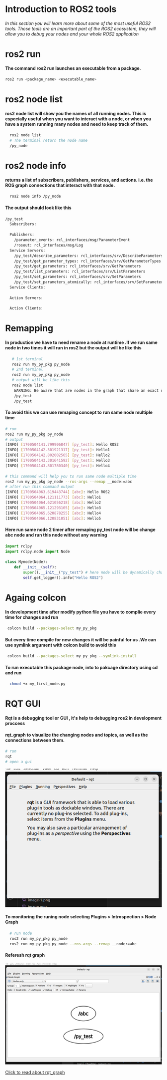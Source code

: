 # Introduction to ROS2 tools
###### In this section you will learn more about some of the most useful ROS2 tools. Those tools are an important part of the ROS2 ecosystem, they will allow you to debug your nodes and your whole ROS2 application

# ros2 run 
#### The command ros2 run launches an executable from a package.
```bash
ros2 run <package_name> <executable_name>
```
# ros2 node list 
#### ros2 node list will show you the names of all running nodes. This is especially useful when you want to interact with a node, or when you have a system running many nodes and need to keep track of them.
```bash
  ros2 node list 
  # The terminal return the node name 
  /py_node
```
# ros2 node info 
#### returns a list of subscribers, publishers, services, and actions. i.e. the ROS graph connections that interact with that node. 
```bash
  ros2 node info /py_node
```
#### The output should look like this 
```bash
/py_test
  Subscribers:

  Publishers:
    /parameter_events: rcl_interfaces/msg/ParameterEvent
    /rosout: rcl_interfaces/msg/Log
  Service Servers:
    /py_test/describe_parameters: rcl_interfaces/srv/DescribeParameters
    /py_test/get_parameter_types: rcl_interfaces/srv/GetParameterTypes
    /py_test/get_parameters: rcl_interfaces/srv/GetParameters
    /py_test/list_parameters: rcl_interfaces/srv/ListParameters
    /py_test/set_parameters: rcl_interfaces/srv/SetParameters
    /py_test/set_parameters_atomically: rcl_interfaces/srv/SetParametersAtomically
  Service Clients:

  Action Servers:

  Action Clients:
```
# Remapping 
#### In production we have to need rename a node at runtime .If we run same node in two times it will run in ros2 but the output will be like this 

```bash
   # 1st terminal 
   ros2 run my_py_pkg py_node 
   # 2nd terminal 
   ros2 run my_py_pkg py_node 
   # output will be like this 
   ros2 node list
    WARNING: Be aware that are nodes in the graph that share an exact name, this can have unintended side effects.
    /py_test
    /py_test

```
#### To avoid this we can use remaping concept to run same node multiple time 

```bash
# run 
ros2 run my_py_pkg py_node
# output 
[INFO] [1700504141.799906847] [py_test]: Hello ROS2
[INFO] [1700504142.301921317] [py_test]: Hello1
[INFO] [1700504142.802002565] [py_test]: Hello2
[INFO] [1700504143.301641592] [py_test]: Hello3
[INFO] [1700504143.801780340] [py_test]: Hello4

# this command will help you to run same node multiple time 
ros2 run my_py_pkg py_node --ros-args --remap __node:=abc 
# after run this command output 
[INFO] [1700504063.619443744] [abc]: Hello ROS2
[INFO] [1700504064.121111773] [abc]: Hello1
[INFO] [1700504064.621056218] [abc]: Hello2
[INFO] [1700504065.121293105] [abc]: Hello3
[INFO] [1700504065.620878255] [abc]: Hello4
[INFO] [1700504066.120831051] [abc]: Hello5

```
#### Here run same node 2 timer after remaping py_test node will be change abc node and run this node without any warning 

```python
import rclpy
import rclpy.node import Node 

class Mynode(Node):
    def __init__(self):
        super().__init__("py_test") # here node will be dynamically change when run rempaing command to run node multiple times
        self.get_logger().info("Hello ROS2")

```
# Againg colcon 
#### In development time after modify python file you have to complie every time for changes and run 
```bash
 colcon build --packages-select my_py_pkg 

```
#### But every time compile for new changes it will be painful for us .We can use symlink argument with colcon build to avoid this 

```bash
 colcon build --packages-select my_py_pkg --symlink-install
```
#### To run executable this package node, into to pakcage directory using cd and run 
```bash
  chmod +x my_first_node.py
```
# RQT GUI 

#### Rqt is a debugging tool or GUI , it's help to debugging ros2 in development proccess 
#### rqt_graph to visualize the changing nodes and topics, as well as the connections between them.

```bash
# run 
rqt 
# open a gui 
```
![Alt text](image.png) 

#### To monitoring the runing node selecting Plugins > Introspection > Node Graph
```bash
  # run node 
  ros2 run my_py_pkg py_node 
  ros2 run my_py_pkg py_node --ros-args --remap __node:=abc  
```
#### Referesh rqt graph 
![Alt text](image-1.png)

[Click to read about rqt_graph](https://docs.ros.org/en/humble/Tutorials/Beginner-CLI-Tools/Understanding-ROS2-Topics/Understanding-ROS2-Topics.html)